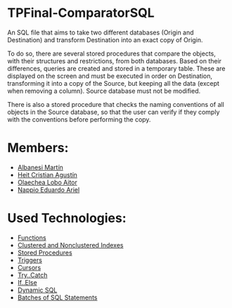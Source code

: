 # TPFinal-ComparatorSQL
An SQL file that aims to take two different databases (Origin and Destination) and transform Destination into an exact copy of Origin.

To do so, there are several stored procedures that compare the objects, with their structures and restrictions, from both databases. Based on their differences, queries are created and stored in a temporary table. These are displayed on the screen and must be executed in order on Destination, transforming it into a copy of the Source, but keeping all the data (except when removing a column). 
Source database must not be modified.

There is also a stored procedure that checks the naming conventions of all objects in the Source database, so that the user can verify if they comply with the conventions before performing the copy.

# Members:
* [Albanesi Martín](https://github.com/MartinAlbanesi)
* [Heit Cristian Agustín](https://github.com/devheitt)
* [Olaechea Lobo Aitor](https://github.com/aitorLob0)
* [Nappio Eduardo Ariel ](https://github.com/ArielNappio)

# Used Technologies:
* [Functions](https://learn.microsoft.com/en-us/sql/t-sql/functions/functions?view=sql-server-ver16)
* [Clustered and Nonclustered Indexes](https://learn.microsoft.com/en-us/sql/relational-databases/indexes/clustered-and-nonclustered-indexes-described?view=sql-server-ver16)
* [Stored Procedures](https://learn.microsoft.com/en-us/sql/relational-databases/stored-procedures/create-a-stored-procedure?view=sql-server-ver16)
* [Triggers](https://learn.microsoft.com/en-us/sql/t-sql/statements/create-trigger-transact-sql?view=sql-server-ver16)
* [Cursors](https://learn.microsoft.com/en-us/sql/t-sql/language-elements/declare-cursor-transact-sql?view=sql-server-ver16)
* [Try..Catch](https://learn.microsoft.com/en-us/sql/t-sql/language-elements/try-catch-transact-sql?view=sql-server-ver16)
* [If..Else](https://learn.microsoft.com/en-us/sql/t-sql/language-elements/if-else-transact-sql?view=sql-server-ver16)
* [Dynamic SQL](https://www.sqlshack.com/dynamic-sql-in-sql-server/)
* [Batches of SQL Statements](https://learn.microsoft.com/en-us/sql/odbc/reference/develop-app/batches-of-sql-statements?view=sql-server-ver16)
